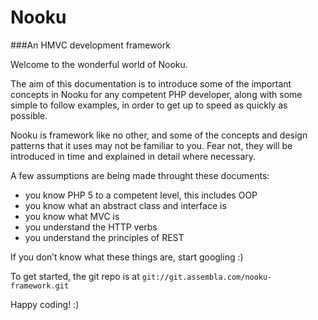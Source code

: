# Nooku

###An HMVC development framework

Welcome to the wonderful world of Nooku.

The aim of this documentation is to introduce some of the important concepts in Nooku for any competent PHP developer, along with some simple to follow examples, in order to get up to speed as quickly as possible.

Nooku is framework like no other, and some of the concepts and design patterns that it uses may not be familiar to you. Fear not, they will be introduced in time and explained in detail where necessary.

A few assumptions are being made throught these documents:

* you know PHP 5 to a competent level, this includes OOP
* you know what an abstract class and interface is
* you know what MVC is
* you understand the HTTP verbs
* you understand the principles of REST

If you don’t know what these things are, start googling :)

To get started, the git repo is at `git://git.assembla.com/nooku-framework.git`

Happy coding! :)